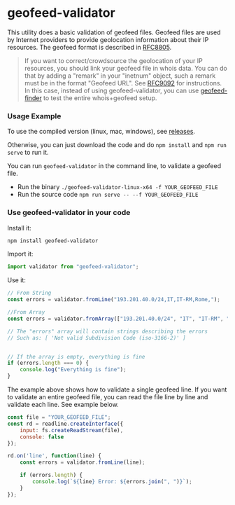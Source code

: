# geofeed-validator

This utility does a basic validation of geofeed files. Geofeed files are used by Internet providers to provide geolocation information about their IP resources. The geofeed format is described in [RFC8805](https://datatracker.ietf.org/doc/rfc8805/).

> If you want to correct/crowdsource the geolocation of your IP resources, you should link your geofeed file in whois data. You can do that by adding a "remark" in your "inetnum" object, such a remark must be in the format "Geofeed URL". See [RFC9092](https://datatracker.ietf.org/doc/html/rfc9092) for instructions. In this case, instead of using geofeed-validator, you can use [geofeed-finder](https://github.com/massimocandela/geofeed-finder) to test the entire whois+geofeed setup.

### Usage Example

To use the compiled version (linux, mac, windows), see [releases](https://github.com/massimocandela/geofeed-validator/releases/).

Otherwise, you can just download the code and do `npm install` and `npm run serve` to run it.

You can run `geofeed-validator` in the command line, to validate a geofeed file.

* Run the binary `./geofeed-validator-linux-x64 -f YOUR_GEOFEED_FILE`
* Run the source code `npm run serve -- --f YOUR_GEOFEED_FILE`

### Use geofeed-validator in your code

Install it:

```bash
npm install geofeed-validator
```

Import it:

```js
import validator from "geofeed-validator";
```

Use it:

```js
// From String
const errors = validator.fromLine("193.201.40.0/24,IT,IT-RM,Rome,");

//From Array
const errors = validator.fromArray(["193.201.40.0/24", "IT", "IT-RM", "Rome", null]);

// The "errors" array will contain strings describing the errors
// Such as: [ 'Not valid Subdivision Code (iso-3166-2)' ]


// If the array is empty, everything is fine
if (errors.length === 0) {
    console.log("Everything is fine");
}

```

The example above shows how to validate a single geofeed line. If you want to validate an entire geofeed file, you can read the file line by line and validate each line. See example below.

```javascript
const file = "YOUR_GEOFEED_FILE";
const rd = readline.createInterface({
    input: fs.createReadStream(file),
    console: false
});

rd.on('line', function(line) {
    const errors = validator.fromLine(line);

    if (errors.length) {
        console.log(`${line} Error: ${errors.join(", ")}`);
    }
});

```
